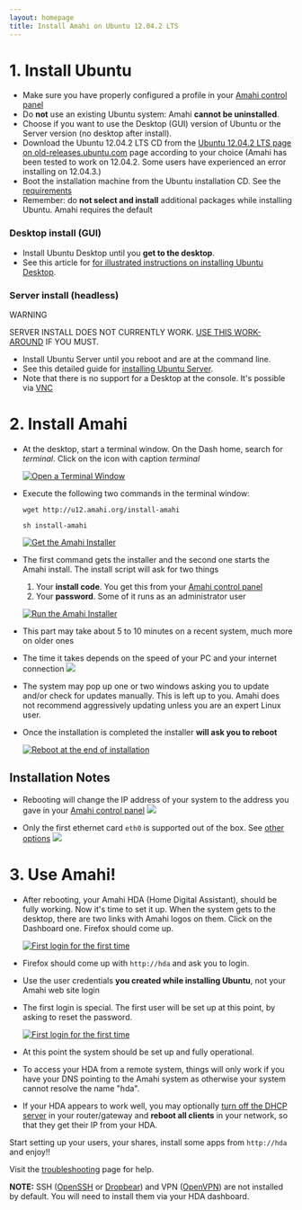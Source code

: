 ```yaml
---
layout: homepage
title: Install Amahi on Ubuntu 12.04.2 LTS
---
```

# 1. Install Ubuntu
* Make sure you have properly configured a profile in your [Amahi control panel](https://www.amahi.org/users)
* Do **not** use an existing Ubuntu system: Amahi **cannot be uninstalled**.
* Choose if you want to use the Desktop (GUI) version of Ubuntu or the Server version (no desktop after install).
* Download the Ubuntu 12.04.2 LTS CD from the [Ubuntu 12.04.2 LTS page on old-releases.ubuntu.com](http://old-releases.ubuntu.com/releases/precise/) page according to your choice (Amahi has been tested to work on 12.04.2. Some users have experienced an error installing on 12.04.3.)
* Boot the installation machine from the Ubuntu installation CD. See the [requirements](requirements.html)
* Remember: do **not select and install** additional packages while installing Ubuntu. Amahi requires the default

### Desktop install (GUI)
* Install Ubuntu Desktop until you **get to the desktop**.
* See this article for <a href="http://netgator.blogspot.com/2012/04/ubuntu-1204-installation-process-slide.html" target="_blank">for illustrated instructions on installing Ubuntu Desktop</a>.

### Server install (headless)
<span class="label label-important">WARNING</span>
<div class="alert alert-error">
SERVER INSTALL DOES NOT CURRENTLY WORK. <a href="http://bugs.amahi.org/issues/1015">USE THIS WORK-AROUND</a> IF YOU MUST.
</div>

* Install Ubuntu Server until you reboot and are at the command line.
* See this detailed guide for <a href="http://ubuntuserverguide.com/2012/05/how-to-install-ubuntu-server-12-04-lts-precise-pangolin-included-screenshot.html" target="_blank">installing Ubuntu Server</a>.
* Note that there is no support for a Desktop at the console. It's possible via [VNC](http://www.amahi.org/apps/vnc)

# 2. Install Amahi


* At the desktop, start a terminal window. On the Dash home, search for _terminal_. Click on the icon with caption _terminal_

	<a href="static/images/u12/00-terminal.png" class="fancybox centered" title="Open a Terminal Window"><img src="static/images/u12/00-terminal-thumb.png" alt="Open a Terminal Window" /></a>


* Execute the following two commands in the terminal window:

	`wget http://u12.amahi.org/install-amahi`

	`sh install-amahi`

	<a href="static/images/u12/01-wget.png" class="fancybox centered" title="Get the Amahi Installer"><img src="static/images/u12/01-wget-thumb.png" alt="Get the Amahi Installer"/></a>

* The first command gets the installer and the second one starts the Amahi install. The install script will ask for two things
	1. Your **install code**. You get this from your [Amahi control panel](https://www.amahi.org/users)
	1. Your **password**. Some of it runs as an administrator user

	<a href="static/images/u12/02-install-amahi.png" class="fancybox centered" title="Run the Amahi Installer"><img src="static/images/u12/02-install-amahi-thumb.png" alt="Run the Amahi Installer"/></a>


* This part may take about 5 to 10 minutes on a recent system, much more on older ones

* The time it takes depends on the speed of your PC and your internet connection ![](static/images/tip.png)

* The system may pop up one or two windows asking you to update and/or check for updates manually. This is left up to you. Amahi does not recommend aggressively updating unless you are an expert Linux user.

* Once the installation is completed the installer **will ask you to reboot**

	<a href="static/images/u12/03-reboot.png" class="fancybox centered" title="Reboot at the end of installation"><img src="static/images/u12/03-reboot-thumb.png" alt="Reboot at the end of installation"/></a>


## Installation Notes

* Rebooting will change the IP address of your system to the address you gave in your [Amahi control panel](https://www.amahi.org/users) ![](static/images/tip.png)

* Only the first ethernet card `eth0` is supported out of the box. See [other options](http://wiki.amahi.org/index.php/ETH1) ![](static/images/tip.png)

# 3. Use Amahi!

* After rebooting, your Amahi HDA (Home Digital Assistant), should be fully working. Now it's time to set it up. When the system gets to the desktop, there are two links with Amahi logos on them. Click on the Dashboard one. Firefox should come up.

	<a href="static/images/u12/04-first-login-window.png" class="fancybox centered" title="First login for the first time"><img src="static/images/u12/04-first-login-window-thumb.png" alt="First login for the first time" /></a>

* Firefox should come up with `http://hda` and ask you to login.

* Use the user credentials **you created while installing Ubuntu**, not your Amahi web site login

* The first login is special. The first user will be set up at this point, by asking to reset the password.

	<a href="static/images/u12/05-first-login-setup.png" class="fancybox centered" title="First login for the first time"><img src="static/images/u12/05-first-login-setup-thumb.png" alt="First login for the first time"/></a>

* At this point the system should be set up and fully operational.

* To access your HDA from a remote system, things will only work if you have your DNS pointing to the Amahi system as otherwise your system cannot resolve the name "hda".

* If your HDA appears to work well, you may optionally [turn off the DHCP server](http://www.amahi.org/faq#is-dhcp-server-required) in your router/gateway and **reboot all clients** in your network, so that they get their IP from your HDA.

Start setting up your users, your shares, install some apps from `http://hda` and enjoy!!

Visit the [troubleshooting](troubleshooting.html) page for help.

**NOTE:**  SSH ([OpenSSH](http://www.amahi.org/apps/openssh) or [Dropbear](http://www.amahi.org/apps/dropbear)) and VPN ([OpenVPN](http://www.amahi.org/apps/openvpn)) are not installed by default.  You will need to install them via your HDA dashboard.
